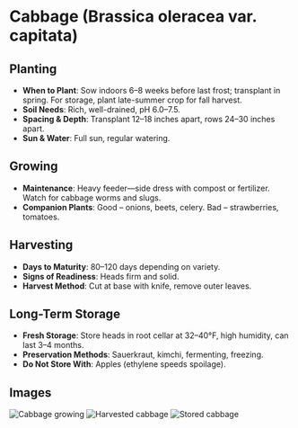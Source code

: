 # Cabbage (Brassica oleracea var. capitata)

## Planting
- **When to Plant**: Sow indoors 6–8 weeks before last frost; transplant in spring. For storage, plant late-summer crop for fall harvest.
- **Soil Needs**: Rich, well-drained, pH 6.0–7.5.
- **Spacing & Depth**: Transplant 12–18 inches apart, rows 24–30 inches apart.
- **Sun & Water**: Full sun, regular watering.

## Growing
- **Maintenance**: Heavy feeder—side dress with compost or fertilizer. Watch for cabbage worms and slugs.
- **Companion Plants**: Good – onions, beets, celery. Bad – strawberries, tomatoes.

## Harvesting
- **Days to Maturity**: 80–120 days depending on variety.
- **Signs of Readiness**: Heads firm and solid.
- **Harvest Method**: Cut at base with knife, remove outer leaves.

## Long-Term Storage
- **Fresh Storage**: Store heads in root cellar at 32–40°F, high humidity, can last 3–4 months.
- **Preservation Methods**: Sauerkraut, kimchi, fermenting, freezing.
- **Do Not Store With**: Apples (ethylene speeds spoilage).

## Images
![Cabbage growing](images/cabbage-growth.jpg)
![Harvested cabbage](images/cabbage-harvest.jpg)
![Stored cabbage](images/cabbage-storage.jpg)
